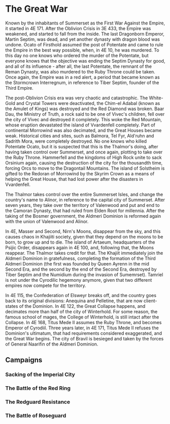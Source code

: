 <!-- @PageTitle: The Great War | Campaigns -->

# The Great War

Known by the inhabitants of Summerset as the First War Against the Empire, it started in 4E 171. After the Oblivion Crisis in 3E 433, the Empire was weakened, and started to fall from the inside. The last Dragonborn Emperor, Martin Septim, was dead, and yet another dynasty with dragon blood was undone. Ocato of Firsthold assumed the post of Potentate and came to rule the Empire in the best way possible, when, in 4E 10, he was murdered. To this day no one knows who ordered the murder of the Potentate, but everyone knows that the objective was ending the Septim Dynasty for good, and all of its influence - after all, the last Potentate, the remnant of the Reman Dynasty, was also murdered to the Ruby Throne could be taken. Once again, the Empire was in a red alert, a period that became known as the Stormcrown Interregnum, in reference to Tiber Septim, founder of the Third Empire.

The post-Oblivion Crisis era was very chaotic and catastrophic. The White-Gold and Crystal Towers were deactivated, the Chim-el Adabal (known as the Amulet of Kings) was destroyed and the Red Diamond was broken. Baar Dau, the Ministry of Truth, a rock said to be one of Vivec's children, fell over the city of Vivec and destroyed it completely. This woke the Red Mountain, whose eruption devastated the island of Vvardenfell completely. Part of continental Morrowind was also decimated, and the Great Houses became weak. Historical cities and sites, such as Balmora, Tel Fyr, Ald'ruhn and Sadrith Mora, were completely destroyed. No one knows who killed Potentate Ocato, but it is suspected that this is the Thalmor's doing, after having taken control over Summerset, and once again, plotting to take over the Ruby Throne. Hammerfell and the kingdoms of High Rock unite to sack Orsinium again, causing the destruction of the city for the thousandth time, forcing Orcs to move to the Dragontail Mountains. The island of Solstheim is gifted to the Redoran of Morrowind by the Skyrim Crown as a means of helping the Great House, that had lost power after the disasters in Vvardenfell.

The Thalmor takes control over the entire Summerset Isles, and change the country's name to Alinor, in reference to the capital city of Summerset. After seven years, they take over the territory of Valenwood and put and end to the Camoran Dynasty, that had ruled from Elden Root for millennia. After the taking of the Bosmer government, the Aldmeri Dominion is reformed again with the union of Valenwood and Alinor.

In 4E, Masser and Second, Nirn's Moons, disappear from the sky, and this causes chaos in Khajiiti society, given that they depend on the moons to be born, to grow up and to die. The island of Artaeum, headquarters of the Psijic Order, disappears again in 4E 100, and, following that, the Moons reappear. The Thalmor takes credit for that. The Khajiit immediately join the Aldmeri Dominion in gratefulness, completing the formation of the Third Aldmeri Dominion (the first was founded by Queen Ayrenn in the mid Second Era, and the second by the end of the Second Era, destroyed by Tiber Septim and the Numidium during the invasion of Sumemrset). Tamriel is not under the Cyrodilic hegemony anymore, given that two different empires now compete for the territory.

In 4E 115, the Confederation of Elsweyr breaks off, and the country goes back to its original divisions: Anequina and Pelletine, that are now client-states of the Dominion. In 4E 122, the Great Collapse happens, and decimates more than half of the city of Winterhold. For some reason, the famous school of mages, the College of Winterhold, is still intact after the Collapse. In 4E 168, Titus Mede II assumes the Ruby Throne, and becomes Emperor of Cyrodiil. Three years later, in 4E 171, Titus Mede II refuses the Dominion's ultimatum, that had requirements considered exaggerated, and the Great War begins. The city of Bravil is besieged and taken by the forces of General Naarifin of the Aldmeri Dominion.

## Campaigns
### Sacking of the Imperial City
### The Battle of the Red Ring
### The Redguard Resistance
### The Battle of Roseguard
